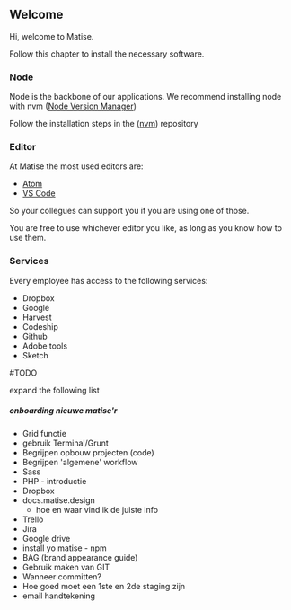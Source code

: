 ## Welcome

Hi, welcome to Matise.

Follow this chapter to install the necessary software.

### Node

Node is the backbone of our applications.
We recommend installing node with nvm ([Node Version Manager](https://github.com/creationix/nvm))

Follow the installation steps in the ([nvm](https://github.com/creationix/nvm)) repository

### Editor

At Matise the most used editors are:

- [Atom](https://atom.io/)	
- [VS Code](https://code.visualstudio.com/)

So your collegues can support you if you are using one of those.

You are free to use whichever editor you like, as long as you know how to use them.

### Services

Every employee has access to the following services:

- Dropbox
- Google
- Harvest
- Codeship
- Github
- Adobe tools
- Sketch

#TODO

expand the following list
##### onboarding nieuwe matise'r
- Grid functie
- gebruik Terminal/Grunt
- Begrijpen opbouw projecten (code)
- Begrijpen 'algemene' workflow
- Sass
- PHP - introductie
- Dropbox
- docs.matise.design
	- hoe en waar vind ik de juiste info
- Trello
- Jira
- Google drive
- install yo matise - npm 
- BAG (brand appearance guide)
- Gebruik maken van GIT
- Wanneer committen?
- Hoe goed moet een 1ste en 2de staging zijn
- email handtekening
